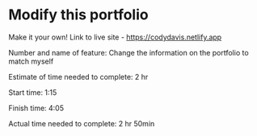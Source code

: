 # Modify this portfolio

Make it your own! 
Link to live site - https://codydavis.netlify.app



Number and name of feature: Change the information on the portfolio to match myself

Estimate of time needed to complete: 2 hr

Start time: 1:15

Finish time: 4:05

Actual time needed to complete: 2 hr 50min
